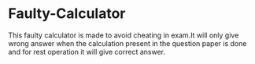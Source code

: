 # Faulty-Calculator

This faulty calculator is made to avoid cheating in exam.It will only give wrong answer when the calculation present in the question paper is done and for rest operation it will give correct answer.
